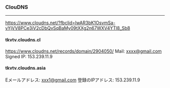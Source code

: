 ### ClouDNS
---
https://www.cloudns.net/?fbclid=IwAR3bK1OsvmSa-vYjVV8PCe3iV2cDbQvSqBaMy09tXXg2n67WXV4YTl8_Sb8

#### tkvtv.cloudns.cl	
https://www.cloudns.net/records/domain/2904050/
Mail:      xxxx@gmail.com
Signed IP: 153.239.11.9

#### tkvtv.cloudns.asia	
Eメールアドレス:  xxx1@gmail.com
登録のIPアドレス: 153.239.11.9	



```
```

```
```

```
```


